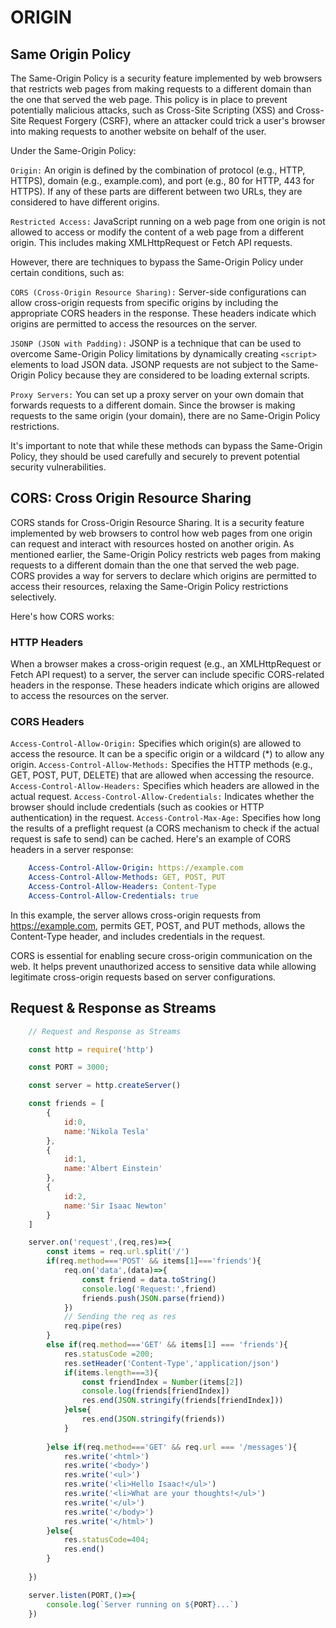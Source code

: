 # ORIGIN

## Same Origin Policy

The Same-Origin Policy is a security feature implemented by web browsers that restricts web pages from making requests to a different domain than the one that served the web page. This policy is in place to prevent potentially malicious attacks, such as Cross-Site Scripting (XSS) and Cross-Site Request Forgery (CSRF), where an attacker could trick a user's browser into making requests to another website on behalf of the user.

Under the Same-Origin Policy:

`Origin:` An origin is defined by the combination of protocol (e.g., HTTP, HTTPS), domain (e.g., example.com), and port (e.g., 80 for HTTP, 443 for HTTPS). If any of these parts are different between two URLs, they are considered to have different origins.

`Restricted Access:` JavaScript running on a web page from one origin is not allowed to access or modify the content of a web page from a different origin. This includes making XMLHttpRequest or Fetch API requests.

However, there are techniques to bypass the Same-Origin Policy under certain conditions, such as:

`CORS (Cross-Origin Resource Sharing):` Server-side configurations can allow cross-origin requests from specific origins by including the appropriate CORS headers in the response. These headers indicate which origins are permitted to access the resources on the server.

`JSONP (JSON with Padding):` JSONP is a technique that can be used to overcome Same-Origin Policy limitations by dynamically creating `<script>` elements to load JSON data. JSONP requests are not subject to the Same-Origin Policy because they are considered to be loading external scripts.

`Proxy Servers:` You can set up a proxy server on your own domain that forwards requests to a different domain. Since the browser is making requests to the same origin (your domain), there are no Same-Origin Policy restrictions.

It's important to note that while these methods can bypass the Same-Origin Policy, they should be used carefully and securely to prevent potential security vulnerabilities.

## CORS: Cross Origin Resource Sharing

CORS stands for Cross-Origin Resource Sharing. It is a security feature implemented by web browsers to control how web pages from one origin can request and interact with resources hosted on another origin. As mentioned earlier, the Same-Origin Policy restricts web pages from making requests to a different domain than the one that served the web page. CORS provides a way for servers to declare which origins are permitted to access their resources, relaxing the Same-Origin Policy restrictions selectively.

Here's how CORS works:

### HTTP Headers

When a browser makes a cross-origin request (e.g., an XMLHttpRequest or Fetch API request) to a server, the server can include specific CORS-related headers in the response. These headers indicate which origins are allowed to access the resources on the server.

### CORS Headers

`Access-Control-Allow-Origin:` Specifies which origin(s) are allowed to access the resource. It can be a specific origin or a wildcard (*) to allow any origin.
`Access-Control-Allow-Methods:` Specifies the HTTP methods (e.g., GET, POST, PUT, DELETE) that are allowed when accessing the resource.
`Access-Control-Allow-Headers:` Specifies which headers are allowed in the actual request.
`Access-Control-Allow-Credentials:` Indicates whether the browser should include credentials (such as cookies or HTTP authentication) in the request.
`Access-Control-Max-Age:` Specifies how long the results of a preflight request (a CORS mechanism to check if the actual request is safe to send) can be cached.
Here's an example of CORS headers in a server response:

```yaml
    Access-Control-Allow-Origin: https://example.com
    Access-Control-Allow-Methods: GET, POST, PUT
    Access-Control-Allow-Headers: Content-Type
    Access-Control-Allow-Credentials: true
```
In this example, the server allows cross-origin requests from https://example.com, permits GET, POST, and PUT methods, allows the Content-Type header, and includes credentials in the request.

CORS is essential for enabling secure cross-origin communication on the web. It helps prevent unauthorized access to sensitive data while allowing legitimate cross-origin requests based on server configurations.

## Request & Response as Streams

```js
    // Request and Response as Streams

    const http = require('http')

    const PORT = 3000;

    const server = http.createServer()

    const friends = [
        {
            id:0,
            name:'Nikola Tesla'
        },
        {
            id:1,
            name:'Albert Einstein'
        },
        {
            id:2,
            name:'Sir Isaac Newton'
        }
    ]

    server.on('request',(req,res)=>{
        const items = req.url.split('/')
        if(req.method==='POST' && items[1]==='friends'){
            req.on('data',(data)=>{
                const friend = data.toString()
                console.log('Request:',friend)
                friends.push(JSON.parse(friend))
            })
            // Sending the req as res
            req.pipe(res)
        }
        else if(req.method==='GET' && items[1] === 'friends'){
            res.statusCode =200;
            res.setHeader('Content-Type','application/json')
            if(items.length===3){
                const friendIndex = Number(items[2])
                console.log(friends[friendIndex])
                res.end(JSON.stringify(friends[friendIndex]))
            }else{
                res.end(JSON.stringify(friends))
            }
            
        }else if(req.method==='GET' && req.url === '/messages'){
            res.write('<html>')
            res.write('<body>')
            res.write('<ul>')
            res.write('<li>Hello Isaac!</ul>')
            res.write('<li>What are your thoughts!</ul>')
            res.write('</ul>')
            res.write('</body>')
            res.write('</html>')
        }else{
            res.statusCode=404;
            res.end()
        }
        
    })

    server.listen(PORT,()=>{
        console.log(`Server running on ${PORT}...`)
    })
```